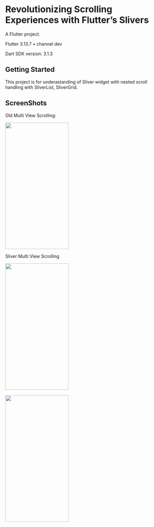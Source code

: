 # Revolutionizing Scrolling Experiences with Flutter’s Slivers


A Flutter project.

Flutter 3.13.7 • channel dev

Dart SDK version: 3.1.3 

## Getting Started

This project is for underastanding of Sliver widget with nested scroll handling with SliverList, SliverGrid.
 
## ScreenShots
Old  Multi View Scrolling:

<img src="https://github.com/user-attachments/assets/c41b4c60-3454-4b6c-b8d8-c1ee9b2e4051" width="200" height="400" />  

<br/>

Sliver Multi View Scrolling
<br/>

<img src="https://github.com/user-attachments/assets/c0a8eae2-56f1-4ad6-9f0f-59ddc35f0519" width="200" height="400" />  


<br/>

<br/>

<img src="https://github.com/user-attachments/assets/d1062526-87b7-492b-abb6-1ed04d21767f" width="200" height="400" />  





